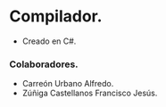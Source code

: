 # Compilador.
- Creado en C#.

### Colaboradores.
-	Carreón Urbano Alfredo.
-	Zúñiga Castellanos Francisco Jesús.
